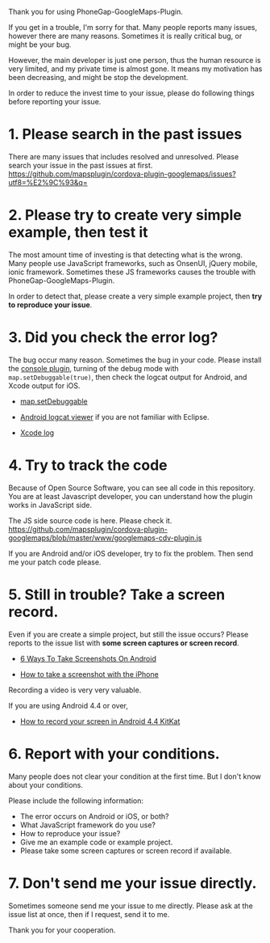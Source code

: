 Thank you for using PhoneGap-GoogleMaps-Plugin.

If you get in a trouble, I'm sorry for that.
Many people reports many issues, however there are many reasons.
Sometimes it is really critical bug, or might be your bug.

However, the main developer is just one person, thus the human resource is very limited, and my private time is almost gone.
It means my motivation has been decreasing, and might be stop the development.

In order to reduce the invest time to your issue, please do following things before reporting your issue.

# 1. Please search in the past issues

There are many issues that includes resolved and unresolved.
Please search your issue in the past issues at first.
https://github.com/mapsplugin/cordova-plugin-googlemaps/issues?utf8=%E2%9C%93&q=

# 2. Please try to create very simple example, then test it

The most amount time of investing is that detecting what is the wrong.
Many people use JavaScript frameworks, such as OnsenUI, jQuery mobile, ionic framework.
Sometimes these JS frameworks causes the trouble with PhoneGap-GoogleMaps-Plugin.

In order to detect that, please create a very simple example project, then **try to reproduce your issue**.

# 3. Did you check the error log?

The bug occur many reason. Sometimes the bug in your code.
Please install the [console plugin](https://github.com/apache/cordova-plugin-console), turning of the debug mode with `map.setDebuggable(true)`, then check the logcat output for Android, and Xcode output for iOS.

- [map.setDebuggable](https://github.com/mapsplugin/cordova-plugin-googlemaps/wiki/Map#mapsetdebuggable)

- [Android logcat viewer](https://play.google.com/store/apps/details?id=org.jtb.alogcat) if you are not familiar with Eclipse.

- [Xcode log](http://www.daveoncode.com/2010/01/12/debugging-phonegap-applications-using-xcode-console/)

# 4. Try to track the code

Because of Open Source Software, you can see all code in this repository.
You are at least Javascript developer, you can understand how the plugin works in JavaScript side.

The JS side source code is here. Please check it.
https://github.com/mapsplugin/cordova-plugin-googlemaps/blob/master/www/googlemaps-cdv-plugin.js

If you are Android and/or iOS developer, try to fix the problem.
Then send me your patch code please.

# 5. Still in trouble? Take a screen record.

Even if you are create a simple project, but still the issue occurs?
Please reports to the issue list with **some screen captures or screen record**.

- [6 Ways To Take Screenshots On Android](http://www.makeuseof.com/tag/6-ways-to-take-screenshots-on-android/)

- [How to take a screenshot with the iPhone](http://www.imore.com/how-to-take-a-screenshot-with-the-iphone)

Recording a video is very very valuable.

If you are using Android 4.4 or over,

- [How to record your screen in Android 4.4 KitKat](http://www.androidcentral.com/android-screen-record-kitkat)

# 6. Report with your conditions.

Many people does not clear your condition at the first time.
But I don't know about your conditions.

Please include the following information:
- The error occurs on Android or iOS, or both?
- What JavaScript framework do you use?
- How to reproduce your issue?
- Give me an example code or example project.
- Please take some screen captures or screen record if available.

# 7. Don't send me your issue directly.

Sometimes someone send me your issue to me directly.
Please ask at the issue list at once, then if I request, send it to me.

Thank you for your cooperation.
